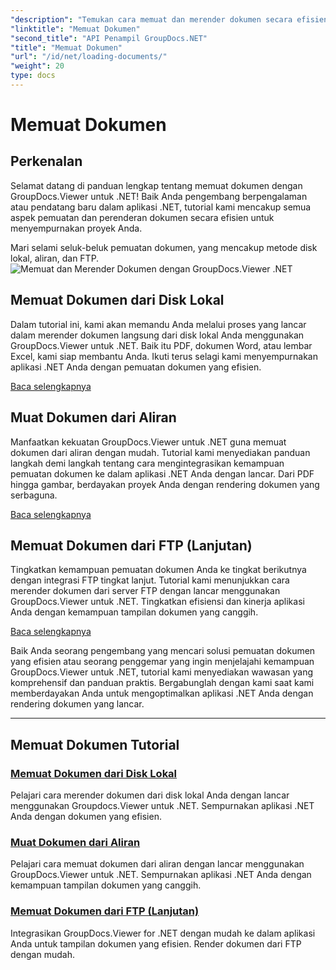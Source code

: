 ```yaml
---
"description": "Temukan cara memuat dan merender dokumen secara efisien menggunakan GroupDocs.Viewer .NET. Jelajahi tutorial pemuatan disk lokal, aliran, dan FTP untuk aplikasi .NET yang disempurnakan."
"linktitle": "Memuat Dokumen"
"second_title": "API Penampil GroupDocs.NET"
"title": "Memuat Dokumen"
"url": "/id/net/loading-documents/"
"weight": 20
type: docs
---
```

# Memuat Dokumen

## Perkenalan

Selamat datang di panduan lengkap tentang memuat dokumen dengan GroupDocs.Viewer untuk .NET! Baik Anda pengembang berpengalaman atau pendatang baru dalam aplikasi .NET, tutorial kami mencakup semua aspek pemuatan dan perenderan dokumen secara efisien untuk menyempurnakan proyek Anda.

Mari selami seluk-beluk pemuatan dokumen, yang mencakup metode disk lokal, aliran, dan FTP.
![Memuat dan Merender Dokumen dengan GroupDocs.Viewer .NET](/viewer/loading-documents/image.png)
## Memuat Dokumen dari Disk Lokal

Dalam tutorial ini, kami akan memandu Anda melalui proses yang lancar dalam merender dokumen langsung dari disk lokal Anda menggunakan GroupDocs.Viewer untuk .NET. Baik itu PDF, dokumen Word, atau lembar Excel, kami siap membantu Anda. Ikuti terus selagi kami menyempurnakan aplikasi .NET Anda dengan pemuatan dokumen yang efisien.

[Baca selengkapnya](./loading-document-local-disk/)

## Muat Dokumen dari Aliran

Manfaatkan kekuatan GroupDocs.Viewer untuk .NET guna memuat dokumen dari aliran dengan mudah. Tutorial kami menyediakan panduan langkah demi langkah tentang cara mengintegrasikan kemampuan pemuatan dokumen ke dalam aplikasi .NET Anda dengan lancar. Dari PDF hingga gambar, berdayakan proyek Anda dengan rendering dokumen yang serbaguna.

[Baca selengkapnya](./loading-document-stream/)

## Memuat Dokumen dari FTP (Lanjutan)

Tingkatkan kemampuan pemuatan dokumen Anda ke tingkat berikutnya dengan integrasi FTP tingkat lanjut. Tutorial kami menunjukkan cara merender dokumen dari server FTP dengan lancar menggunakan GroupDocs.Viewer untuk .NET. Tingkatkan efisiensi dan kinerja aplikasi Anda dengan kemampuan tampilan dokumen yang canggih.

[Baca selengkapnya](./loading-document-ftp/)

Baik Anda seorang pengembang yang mencari solusi pemuatan dokumen yang efisien atau seorang penggemar yang ingin menjelajahi kemampuan GroupDocs.Viewer untuk .NET, tutorial kami menyediakan wawasan yang komprehensif dan panduan praktis. Bergabunglah dengan kami saat kami memberdayakan Anda untuk mengoptimalkan aplikasi .NET Anda dengan rendering dokumen yang lancar.

---
## Memuat Dokumen Tutorial
### [Memuat Dokumen dari Disk Lokal](./loading-document-local-disk/)
Pelajari cara merender dokumen dari disk lokal Anda dengan lancar menggunakan Groupdocs.Viewer untuk .NET. Sempurnakan aplikasi .NET Anda dengan dokumen yang efisien.
### [Muat Dokumen dari Aliran](./loading-document-stream/)
Pelajari cara memuat dokumen dari aliran dengan lancar menggunakan GroupDocs.Viewer untuk .NET. Sempurnakan aplikasi .NET Anda dengan kemampuan tampilan dokumen yang canggih.
### [Memuat Dokumen dari FTP (Lanjutan)](./loading-document-ftp/)
Integrasikan GroupDocs.Viewer for .NET dengan mudah ke dalam aplikasi Anda untuk tampilan dokumen yang efisien. Render dokumen dari FTP dengan mudah.